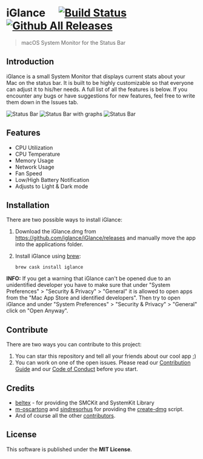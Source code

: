 # iGlance &ensp;&ensp;[![Build Status](https://travis-ci.org/iglance/iGlance.svg?branch=master)](https://travis-ci.org/iglance/iGlance) [![Github All Releases](https://img.shields.io/github/downloads/iglance/iGlance/total.svg?colorB=orange)](https://github.com/iglance/iGlance/releases)
> macOS System Monitor for the Status Bar

## Introduction

iGlance is a small System Monitor that displays current stats about your Mac on the status bar. It is built to be highly customizable so that everyone can adjust it to his/her needs. A full list of all the features is below. If you encounter any bugs or have suggestions for new features, feel free to write them down in the Issues tab.

<img src="https://raw.githubusercontent.com/iglance/iGlance/master/gifs/iGlance1.gif" title="Status Bar" alt="Status Bar">
<img src="https://raw.githubusercontent.com/iglance/iGlance/master/gifs/iGlance3.gif" title="Status Bar Graphs" alt="Status Bar with graphs">

<img src="https://raw.githubusercontent.com/iglance/iGlance/master/gifs/iGlance2.gif" title="Status Bar" alt="Status Bar">

## Features

-   CPU Utilization
-   CPU Temperature
-   Memory Usage
-   Network Usage
-   Fan Speed
-   Low/High Battery Notification
-   Adjusts to Light & Dark mode

## Installation

There are two possible ways to install iGlance: 

1. Download the iGlance.dmg from https://github.com/iglance/iGlance/releases and manually move the app into the applications folder.
2. Install iGlance using [brew](https://brew.sh):

    `brew cask install iglance`
    
<b>INFO:</b> If you get a warning that iGlance can't be opened due to an unidentified developer you have to make sure that under "System Preferences" > "Security & Privacy" > "General" it is allowed to open apps from the "Mac App Store and identified developers". Then try to open iGlance and under "System Preferences" > "Security & Privacy" > "General" click on "Open Anyway". 

## Contribute

There are two ways you can contribute to this project:

1. You can star this repository and tell all your friends about our cool app ;)
2. You can work on one of the open issues. Please read our [Contribution Guide](https://github.com/iglance/iGlance/blob/master/.github/CONTRIBUTING.md) and our [Code of Conduct](https://github.com/iglance/iGlance/blob/master/.github/CODE_OF_CONDUCT.md) before you start.

## Credits
- <a href="https://github.com/beltex">beltex</a> - for providing the SMCKit and SystemKit Library
- <a href="https://github.com/m-oscartong">m-oscartong</a> and <a href="https://github.com/sindresorhus">sindresorhus</a> for providing the <a href="https://github.com/sindresorhus/create-dmg">create-dmg</a> script.
- And of course all the other <a href="https://github.com/iglance/iGlance/graphs/contributors">contributors</a>.

## License

This software is published under the <b>MIT License</b>.
